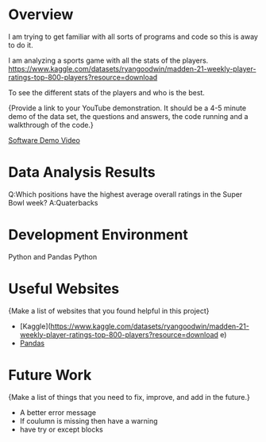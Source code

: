 # Overview

I am trying to get familiar with all sorts of programs and code so this is away to do it.

I am analyzing a sports game with all the stats of the players. https://www.kaggle.com/datasets/ryangoodwin/madden-21-weekly-player-ratings-top-800-players?resource=download

To see the different stats of the players and who is the best.

{Provide a link to your YouTube demonstration.  It should be a 4-5 minute demo of the data set, the questions and answers, the code running and a walkthrough of the code.}

[Software Demo Video](http://youtube.link.goes.here)

# Data Analysis Results

Q:Which positions have the highest average overall ratings in the Super Bowl week?
A:Quaterbacks

# Development Environment

Python and Pandas
Python
# Useful Websites

{Make a list of websites that you found helpful in this project}
* [Kaggle](https://www.kaggle.com/datasets/ryangoodwin/madden-21-weekly-player-ratings-top-800-players?resource=download
e)
* [Pandas](https://pandas.pydata.org/docs/user_guide/10min.html#min)

# Future Work

{Make a list of things that you need to fix, improve, and add in the future.}
* A better error message
* If coulumn is missing then have a warning
* have try or except blocks
